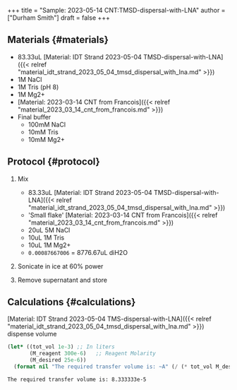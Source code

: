 +++
title = "Sample: 2023-05-14 CNT:TMSD-dispersal-with-LNA"
author = ["Durham Smith"]
draft = false
+++

## Materials {#materials}

-   83.33uL  [Material: IDT Strand 2023-05-04 TMSD-dispersal-with-LNA]({{< relref "material_idt_strand_2023_05_04_tmsd_dispersal_with_lna.md" >}})
-   1M NaCl
-   1M Tris (pH 8)
-   1M Mg2+
-   [Material: 2023-03-14 CNT from Francois]({{< relref "material_2023_03_14_cnt_from_francois.md" >}})
-   Final buffer
    -   100mM NaCl
    -   10mM Tris
    -   10mM Mg2+


## Protocol {#protocol}

1.  Mix
    -   83.33uL [Material: IDT Strand 2023-05-04 TMSD-dispersal-with-LNA]({{< relref "material_idt_strand_2023_05_04_tmsd_dispersal_with_lna.md" >}})
    -   'Small flake' [Material: 2023-03-14 CNT from Francois]({{< relref "material_2023_03_14_cnt_from_francois.md" >}})
    -   20uL 5M NaCl
    -   10uL 1M Tris
    -   10uL 1M Mg2+
    -   `0.00087667006`  = 8776.67uL diH2O

2.  Sonicate in ice at 60% power

3.  Remove supernatant and store


## Calculations {#calculations}

[Material: IDT Strand 2023-05-04 TMS-dispersal-with-LNA]({{< relref "material_idt_strand_2023_05_04_tmsd_dispersal_with_lna.md" >}}) dispense volume

```lisp
(let* ((tot_vol 1e-3) ;; In liters
       (M_reagent 300e-6)   ;; Reagent Molarity
       (M_desired 25e-6))
  (format nil "The required transfer volume is: ~A" (/ (* tot_vol M_desired) M_reagent)))
```

```text
The required transfer volume is: 8.333333e-5
```
